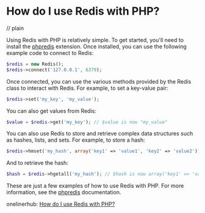 # How do I use Redis with PHP?
// plain

Using Redis with PHP is relatively simple. To get started, you'll need to install the [phpredis](https://github.com/phpredis/phpredis) extension. Once installed, you can use the following example code to connect to Redis:

```php
$redis = new Redis();
$redis->connect('127.0.0.1', 6379);
```

Once connected, you can use the various methods provided by the Redis class to interact with Redis. For example, to set a key-value pair:

```php
$redis->set('my_key', 'my_value');
```

You can also get values from Redis:

```php
$value = $redis->get('my_key'); // $value is now "my_value"
```

You can also use Redis to store and retrieve complex data structures such as hashes, lists, and sets. For example, to store a hash:

```php
$redis->hmset('my_hash', array('key1' => 'value1', 'key2' => 'value2'));
```

And to retrieve the hash:

```php
$hash = $redis->hgetall('my_hash'); // $hash is now array('key1' => 'value1', 'key2' => 'value2')
```

These are just a few examples of how to use Redis with PHP. For more information, see the [phpredis](https://github.com/phpredis/phpredis) documentation.

onelinerhub: [How do I use Redis with PHP?](https://onelinerhub.com/predis/how-do-i-use-redis-with-php-1685720789)